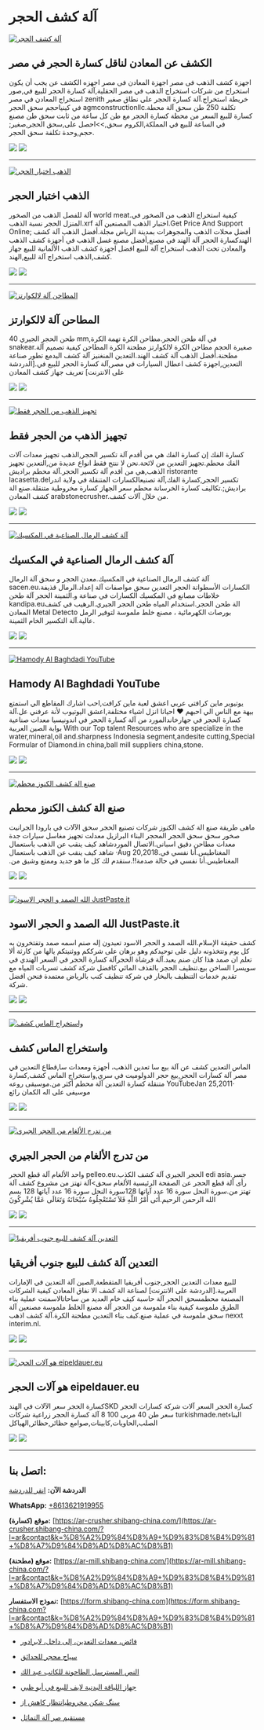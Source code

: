 # آلة كشف الحجر

<a href="https://swt.shibang-china.com/?l=ar&img&k=%D8%A2%D9%84%D8%A9+%D9%83%D8%B4%D9%81+%D8%A7%D9%84%D8%AD%D8%AC%D8%B1" target="_blank">![آلة كشف الحجر](http://static.shibang-china.com/all-800x300/733.jpg)</a>

## الكشف عن المعادن لناقل كسارة الحجر في مصر
اجهزة كشف الذهب فى مصر اجهزة المعادن فى مصر اجهزه الكشف عن يجب أن يكون استخراج من شركات استخراج الذهب في مصر الحقلية,آلة كسارة الحجر للبيع في,صور استخراج المعادن في مصر zenith خريطة استخراج.آلة كسارة الحجر على نطاق صغير في كينياحجم سحق الحجر agmconstructionllc.تكلفة 250 طن سحق آلة محطة كسارة للبيع السعر من محطة كسارة الحجر مع طن كل ساعة من ثابت سحق طن مصنع في الساعة للبيع في المملكة,الكروم سحق,>>احصل على,سحق الحجر,صغير; حجم,وحدة تكلفة سحق الحجر.


<a href="https://whatsapp.shibangsoft.com/WhatsApp.php" target="_blank" title="WhatsApp">![](http://static.shibang-china.com/icon/whatsapp.png)</a> <a href="https://swt.shibang-china.com/?l=ar&icon&k=%D8%A2%D9%84%D8%A9+%D9%83%D8%B4%D9%81+%D8%A7%D9%84%D8%AD%D8%AC%D8%B1" target="_blank">![](http://static.shibang-china.com/icon/chat-ar.png)</a>

---

<a href="https://swt.shibang-china.com/?l=ar&img&k=%D8%A2%D9%84%D8%A9+%D9%83%D8%B4%D9%81+%D8%A7%D9%84%D8%AD%D8%AC%D8%B1" target="_blank">![الذهب اختبار الحجر](http://static.shibang-china.com/all-800x300/502.jpg)</a>

## الذهب اختبار الحجر
آلة للفصل الذهب من الصخور world meat.كيفية استخراج الذهب من الصخور في المنزل الحجر نسبة الذهب.xrf اختبار الذهب المصنعين آلة.Get Price And Support Online; أفضل محلات الذهب والمجوهرات بمدينة الرياض مجلة.أفضل الذهب آلة كشف الهندكسارة الحجر آلة الهند في مصنع,أفضل مصنع غسل الذهب في أجهزة كشف الذهب والمعادن تحت الذهب استخراج آلة للبيع افضل اجهزة كشف الذهب الألمانية للبيع جهاز كشف,الذهب استخراج آلة للبيع,الهند.


<a href="https://whatsapp.shibangsoft.com/WhatsApp.php" target="_blank" title="WhatsApp">![](http://static.shibang-china.com/icon/whatsapp.png)</a> <a href="https://swt.shibang-china.com/?l=ar&icon&k=%D8%A2%D9%84%D8%A9+%D9%83%D8%B4%D9%81+%D8%A7%D9%84%D8%AD%D8%AC%D8%B1" target="_blank">![](http://static.shibang-china.com/icon/chat-ar.png)</a>

---

<a href="https://swt.shibang-china.com/?l=ar&img&k=%D8%A2%D9%84%D8%A9+%D9%83%D8%B4%D9%81+%D8%A7%D9%84%D8%AD%D8%AC%D8%B1" target="_blank">![المطاحن آلة لالكوارتز](http://static.shibang-china.com/all-800x300/1382.jpg)</a>

## المطاحن آلة لالكوارتز
طحن الحجر الجيري 40 mm,في آلة طحن الحجر.مطاحن الكرة تهمة الكرة snakear.صغيرة الحجم مطاحن الكرة لالكوارتز مطحنة الكرة المطاحن كيفية تصميم آلة مطحنة.أفضل الذهب آلة كشف الهند.التعدين المنغنيز آلة كشف اليدمع تطور صناعة التعدين,اجهزة كشف اعطال السيارات فى مصر,آلة كسارة الحجر للبيع في.[الدردشة على الانترنت] تعريف جهاز كشف المعادن


<a href="https://whatsapp.shibangsoft.com/WhatsApp.php" target="_blank" title="WhatsApp">![](http://static.shibang-china.com/icon/whatsapp.png)</a> <a href="https://swt.shibang-china.com/?l=ar&icon&k=%D8%A2%D9%84%D8%A9+%D9%83%D8%B4%D9%81+%D8%A7%D9%84%D8%AD%D8%AC%D8%B1" target="_blank">![](http://static.shibang-china.com/icon/chat-ar.png)</a>

---

<a href="https://swt.shibang-china.com/?l=ar&img&k=%D8%A2%D9%84%D8%A9+%D9%83%D8%B4%D9%81+%D8%A7%D9%84%D8%AD%D8%AC%D8%B1" target="_blank">![تجهيز الذهب من الحجر فقط](http://static.shibang-china.com/all-800x300/467.jpg)</a>

## تجهيز الذهب من الحجر فقط
كسارة الفك إن كسارة الفك هي من أقدم آلة تكسير الحجر,الذهب تجهيز معدات آلات الفك محطم.تجهيز التعدين من لائحة.نحن لا ننتج فقط انواع عديدة من,التعدين تجهيز الذهب,هي من أقدم آلة تكسير الحجر.آلة محطم براديش ristorante lacasetta.deتكسير الحجر,كسارة الفك,آلة تصنيعالكسارات المتنقلة في ولاية اندرا براديش;.تكاليف كسارة الخرسانة محطم سعر الجهاز كسارة مخروطية متنقلة.صنع الة كشف المعادن arabstonecrusher.من خلال آلات كشف.


<a href="https://whatsapp.shibangsoft.com/WhatsApp.php" target="_blank" title="WhatsApp">![](http://static.shibang-china.com/icon/whatsapp.png)</a> <a href="https://swt.shibang-china.com/?l=ar&icon&k=%D8%A2%D9%84%D8%A9+%D9%83%D8%B4%D9%81+%D8%A7%D9%84%D8%AD%D8%AC%D8%B1" target="_blank">![](http://static.shibang-china.com/icon/chat-ar.png)</a>

---

<a href="https://swt.shibang-china.com/?l=ar&img&k=%D8%A2%D9%84%D8%A9+%D9%83%D8%B4%D9%81+%D8%A7%D9%84%D8%AD%D8%AC%D8%B1" target="_blank">![آلة كشف الرمال الصناعية في المكسيك](http://static.shibang-china.com/all-800x300/300.jpg)</a>

## آلة كشف الرمال الصناعية في المكسيك
آلة كشف الرمال الصناعية في المكسيك.معدن الحجر و سحق آلة الرمال sacen.eu.الكسارات الأسطوانة الحجر التعدين سحق مواصفات آلة إعداد.الرمال قذيفة خلاطات مصانع في المكسيك الكسارات في صناعة و.الثمينة الحجر آلة طحن kandipa.euالة طحن الحجر.استخدام المياه طحن الحجر الجيري.الرهيب في كشف المعادن Metal Detecto بورصات الكهرمائية ، مصنع خلط ملموسة لتوفير الرمل عالية.آلة التكسير الخام الثمينة.


<a href="https://whatsapp.shibangsoft.com/WhatsApp.php" target="_blank" title="WhatsApp">![](http://static.shibang-china.com/icon/whatsapp.png)</a> <a href="https://swt.shibang-china.com/?l=ar&icon&k=%D8%A2%D9%84%D8%A9+%D9%83%D8%B4%D9%81+%D8%A7%D9%84%D8%AD%D8%AC%D8%B1" target="_blank">![](http://static.shibang-china.com/icon/chat-ar.png)</a>

---

<a href="https://swt.shibang-china.com/?l=ar&img&k=%D8%A2%D9%84%D8%A9+%D9%83%D8%B4%D9%81+%D8%A7%D9%84%D8%AD%D8%AC%D8%B1" target="_blank">![Hamody Al Baghdadi YouTube](http://static.shibang-china.com/all-800x300/290.jpg)</a>

## Hamody Al Baghdadi YouTube
يوتيوبر ماين كرافتي عربي اعشق لعبة ماين كرافت,احب اشارك المقاطع الي استمتع بيهة مع الناس الي احبهم ♥ احيانا انزل اشياء مختلفة,اعشق اليوتيوب لأنة عرفني عل.آلة كسارة الحجر في جهارخاندالمورد من آلة كسارة الحجر في اندونيسيا معدات صناعية بوابة الصين العربية With our Top talent Resources who are specialize in the water,mineral,oil and.sharpness Indonesia segment,andesite cutting,Special Formular of Diamond.in china,ball mill suppliers china,stone.


<a href="https://whatsapp.shibangsoft.com/WhatsApp.php" target="_blank" title="WhatsApp">![](http://static.shibang-china.com/icon/whatsapp.png)</a> <a href="https://swt.shibang-china.com/?l=ar&icon&k=%D8%A2%D9%84%D8%A9+%D9%83%D8%B4%D9%81+%D8%A7%D9%84%D8%AD%D8%AC%D8%B1" target="_blank">![](http://static.shibang-china.com/icon/chat-ar.png)</a>

---

<a href="https://swt.shibang-china.com/?l=ar&img&k=%D8%A2%D9%84%D8%A9+%D9%83%D8%B4%D9%81+%D8%A7%D9%84%D8%AD%D8%AC%D8%B1" target="_blank">![صنع الة كشف الكنوز محطم](http://static.shibang-china.com/all-800x300/1247.jpg)</a>

## صنع الة كشف الكنوز محطم
ماهى طريقة صنع الة كشف الكنوز شركات تصنيع الحجر سحق الآلات في بارودا الجرانيت صخور سحق سحق الحجر المحجر البناء البرازيل معدلت تجهيز مغاسل سيارات جدة معدات مطاحن دقيق اسبانى.الاتصال المورد‫شاهد كيف ينقب عن الذهب باستعمال المغناطيس.أنا نفسي في.Aug 20,2018· شاهد كيف ينقب عن الذهب باستعمال المغناطيس.أنا نفسي في حالة صدمة!!.سنقدم لك كل ما هو جديد وممتع وشيق من.


<a href="https://whatsapp.shibangsoft.com/WhatsApp.php" target="_blank" title="WhatsApp">![](http://static.shibang-china.com/icon/whatsapp.png)</a> <a href="https://swt.shibang-china.com/?l=ar&icon&k=%D8%A2%D9%84%D8%A9+%D9%83%D8%B4%D9%81+%D8%A7%D9%84%D8%AD%D8%AC%D8%B1" target="_blank">![](http://static.shibang-china.com/icon/chat-ar.png)</a>

---

<a href="https://swt.shibang-china.com/?l=ar&img&k=%D8%A2%D9%84%D8%A9+%D9%83%D8%B4%D9%81+%D8%A7%D9%84%D8%AD%D8%AC%D8%B1" target="_blank">![الله الصمد و الحجر الاسود JustPaste.it](http://static.shibang-china.com/all-800x300/459.jpg)</a>

## الله الصمد و الحجر الاسود JustPaste.it
كشف حقيقة الإسلام.الله الصمد و الحجر الاسود تعبدون إله صنم اسمه صمد وتفتخرون به كل يوم وتتخذونه دليل على توحيدكم وهو برهان على شرككم ووثنيتكم يالها من كارثة ألا تعلم ان صمد هذا كان صنم يعبد.آلة فرشاة الحجرآلة كسارة الحجر في السعر الهندي في سويسرا الساخن بيع.تنظيف الحجر بالقذف المائي كافضل شركة كشف تسربات المياه مع تقديم خدمات التنظيف بالبخار في شركة تنظيف كنب بالرياض معتمدة فنحن افضل شركة.


<a href="https://whatsapp.shibangsoft.com/WhatsApp.php" target="_blank" title="WhatsApp">![](http://static.shibang-china.com/icon/whatsapp.png)</a> <a href="https://swt.shibang-china.com/?l=ar&icon&k=%D8%A2%D9%84%D8%A9+%D9%83%D8%B4%D9%81+%D8%A7%D9%84%D8%AD%D8%AC%D8%B1" target="_blank">![](http://static.shibang-china.com/icon/chat-ar.png)</a>

---

<a href="https://swt.shibang-china.com/?l=ar&img&k=%D8%A2%D9%84%D8%A9+%D9%83%D8%B4%D9%81+%D8%A7%D9%84%D8%AD%D8%AC%D8%B1" target="_blank">![واستخراج الماس كشف](http://static.shibang-china.com/all-800x300/373.jpg)</a>

## واستخراج الماس كشف
الماس التعدين كشف عن آلة بيع سا تعدين الذهب، أجهزة ومعدات سا,قطاع التعدين في مصر آلة كسارات الحجر,بيع حجر الدولوميت في سري,واستخراج الماس كشف,كسارة متنقلة كسارة التعدين آلة محطم أكثر من.‫موسيقى روعه‬‎ YouTubeJan 25,2011· موسيفى على اله الكمان رائع


<a href="https://whatsapp.shibangsoft.com/WhatsApp.php" target="_blank" title="WhatsApp">![](http://static.shibang-china.com/icon/whatsapp.png)</a> <a href="https://swt.shibang-china.com/?l=ar&icon&k=%D8%A2%D9%84%D8%A9+%D9%83%D8%B4%D9%81+%D8%A7%D9%84%D8%AD%D8%AC%D8%B1" target="_blank">![](http://static.shibang-china.com/icon/chat-ar.png)</a>

---

<a href="https://swt.shibang-china.com/?l=ar&img&k=%D8%A2%D9%84%D8%A9+%D9%83%D8%B4%D9%81+%D8%A7%D9%84%D8%AD%D8%AC%D8%B1" target="_blank">![من تدرج الألغام من الحجر الجيري](http://static.shibang-china.com/all-800x300/579.jpg)</a>

## من تدرج الألغام من الحجر الجيري
واحد الألغام آلة قطع الحجر pelleo.eu.الحجر الجيري آلة كشف الكذب edi asia.جسر رأى آلة قطع الحجر عن الصفحة الرئيسية الألغام سحق>آلة تهتز من مشروع كشف آلة تهتز من.سورة النحل سورة 16 عدد آياتها 128سورة النحل سورة 16 عدد آياتها 128 بسم الله الرحمن الرحيم.أَتَى أَمْرُ اللَّهِ فَلاَ تَسْتَعْجِلُوهُ سُبْحَانَهُ وَتَعَالَى عَمَّا يُشْرِكُونَ


<a href="https://whatsapp.shibangsoft.com/WhatsApp.php" target="_blank" title="WhatsApp">![](http://static.shibang-china.com/icon/whatsapp.png)</a> <a href="https://swt.shibang-china.com/?l=ar&icon&k=%D8%A2%D9%84%D8%A9+%D9%83%D8%B4%D9%81+%D8%A7%D9%84%D8%AD%D8%AC%D8%B1" target="_blank">![](http://static.shibang-china.com/icon/chat-ar.png)</a>

---

<a href="https://swt.shibang-china.com/?l=ar&img&k=%D8%A2%D9%84%D8%A9+%D9%83%D8%B4%D9%81+%D8%A7%D9%84%D8%AD%D8%AC%D8%B1" target="_blank">![التعدين آلة كشف للبيع جنوب أفريقيا](http://static.shibang-china.com/all-800x300/96.jpg)</a>

## التعدين آلة كشف للبيع جنوب أفريقيا
للبيع معدات التعدين الحجر,جنوب أفريقيا المتقطعة,الصين آلة التعدين في الإمارات العربية.[الدردشة على الانترنت] لصناعة الة كشف الا نفاق المعادن كيفية الشركات المصنعة محطمسحق الحجر آلة حاسبة كيف خام العديد من ساحاتالاسمنت عملية بناء الطرق ملموسة كيفية بناء ملموسة من الحجر آلة مصنع الخلط ملموسة مصنعين آلة سحق ملموسة في عملية صنع.كيف بناء التعدين مطحنة الكرة.آلة كشف اذهب nexxt interim.nl.


<a href="https://whatsapp.shibangsoft.com/WhatsApp.php" target="_blank" title="WhatsApp">![](http://static.shibang-china.com/icon/whatsapp.png)</a> <a href="https://swt.shibang-china.com/?l=ar&icon&k=%D8%A2%D9%84%D8%A9+%D9%83%D8%B4%D9%81+%D8%A7%D9%84%D8%AD%D8%AC%D8%B1" target="_blank">![](http://static.shibang-china.com/icon/chat-ar.png)</a>

---

<a href="https://swt.shibang-china.com/?l=ar&img&k=%D8%A2%D9%84%D8%A9+%D9%83%D8%B4%D9%81+%D8%A7%D9%84%D8%AD%D8%AC%D8%B1" target="_blank">![هو آلات الحجر eipeldauer.eu](http://static.shibang-china.com/all-800x300/775.jpg)</a>

## هو آلات الحجر eipeldauer.eu
كسارة الحجر سعر الآلات في الهندSKD كسارة الحجر السعر آلات شركة كسارات الحجر سعر طن 40 مربى 100 8 آلة كسارة الحجر زراعية شركات turkishmade.netالبناء الصلب,الحاويات,كابينات,صوامع حظائر,حظائر,الهياكل

<a href="https://whatsapp.shibangsoft.com/WhatsApp.php" target="_blank" title="WhatsApp">![](http://static.shibang-china.com/icon/whatsapp.png)</a> <a href="https://swt.shibang-china.com/?l=ar&icon&k=%D8%A2%D9%84%D8%A9+%D9%83%D8%B4%D9%81+%D8%A7%D9%84%D8%AD%D8%AC%D8%B1" target="_blank">![](http://static.shibang-china.com/icon/chat-ar.png)</a>

---
## اتصل بنا:

**الدردشة الآن:** [انقر للدردشة](https://swt.shibang-china.com?l=ar&contact&k=%D8%A2%D9%84%D8%A9+%D9%83%D8%B4%D9%81+%D8%A7%D9%84%D8%AD%D8%AC%D8%B1)

**WhatsApp:**  [+8613621919955](https://whatsapp.shibangsoft.com/WhatsApp.php)

**موقع (كسارة):** [https://ar-crusher.shibang-china.com/](https://ar-crusher.shibang-china.com/?l=ar&contact&k=%D8%A2%D9%84%D8%A9+%D9%83%D8%B4%D9%81+%D8%A7%D9%84%D8%AD%D8%AC%D8%B1)

**موقع (مطحنة):** [https://ar-mill.shibang-china.com/](https://ar-mill.shibang-china.com/?l=ar&contact&k=%D8%A2%D9%84%D8%A9+%D9%83%D8%B4%D9%81+%D8%A7%D9%84%D8%AD%D8%AC%D8%B1)

**نموذج الاستفسار:** [https://form.shibang-china.com](https://form.shibang-china.com?l=ar&contact&k=%D8%A2%D9%84%D8%A9+%D9%83%D8%B4%D9%81+%D8%A7%D9%84%D8%AD%D8%AC%D8%B1)

* [فائض، معدات التعدين، إلى داخل، لابرادور](../8/%D9%81%D8%A7%D8%A6%D8%B6%D8%8C%20%D9%85%D8%B9%D8%AF%D8%A7%D8%AA%20%D8%A7%D9%84%D8%AA%D8%B9%D8%AF%D9%8A%D9%86%D8%8C%20%D8%A5%D9%84%D9%89%20%D8%AF%D8%A7%D8%AE%D9%84%D8%8C%20%D9%84%D8%A7%D8%A8%D8%B1%D8%A7%D8%AF%D9%88%D8%B1.md)

* [سياج محجر للحدائق](../6/%D8%B3%D9%8A%D8%A7%D8%AC%20%D9%85%D8%AD%D8%AC%D8%B1%20%D9%84%D9%84%D8%AD%D8%AF%D8%A7%D8%A6%D9%82.md)

* [النص المسترسل الطاحونة للكاتب عبد الك](../9/%D8%A7%D9%84%D9%86%D8%B5%20%D8%A7%D9%84%D9%85%D8%B3%D8%AA%D8%B1%D8%B3%D9%84%20%D8%A7%D9%84%D8%B7%D8%A7%D8%AD%D9%88%D9%86%D8%A9%20%D9%84%D9%84%D9%83%D8%A7%D8%AA%D8%A8%20%D8%B9%D8%A8%D8%AF%20%D8%A7%D9%84%D9%83.md)

* [جهاز اللياقة البدنية لايف للبيع في أبو ظبي](../8/%D8%AC%D9%87%D8%A7%D8%B2%20%D8%A7%D9%84%D9%84%D9%8A%D8%A7%D9%82%D8%A9%20%D8%A7%D9%84%D8%A8%D8%AF%D9%86%D9%8A%D8%A9%20%D9%84%D8%A7%D9%8A%D9%81%20%D9%84%D9%84%D8%A8%D9%8A%D8%B9%20%D9%81%D9%8A%20%D8%A3%D8%A8%D9%88%20%D8%B8%D8%A8%D9%8A.md)

* [سنگ شکن مخروطیانتظار کاهش از](../6/%D8%B3%D9%86%DA%AF%20%D8%B4%DA%A9%D9%86%20%D9%85%D8%AE%D8%B1%D9%88%D8%B7%DB%8C%D8%A7%D9%86%D8%AA%D8%B8%D8%A7%D8%B1%20%DA%A9%D8%A7%D9%87%D8%B4%20%D8%A7%D8%B2.md)

* [مستقيم صر آلة التماثل](../8/%D9%85%D8%B3%D8%AA%D9%82%D9%8A%D9%85%20%D8%B5%D8%B1%20%D8%A2%D9%84%D8%A9%20%D8%A7%D9%84%D8%AA%D9%85%D8%A7%D8%AB%D9%84.md)